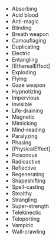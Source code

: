 * Absorbing
* Acid blood
* Anti-magic
* Blinding
* Breath weapon
* Camouflaging
* Duplicating
* Electric
* Entangling
* [EtherealEffect]
* Exploding
* Flying
* Gaze weapon
* Hypnotizing
* Impervious
* Invisible
* Life-draining
* Magnetic
* Mimicking
* Mind-reading
* Paralyzing
* Phasing
* [PhysicalEffect]
* Poisonous
* Radioactive
* Reflective
* Regenerating
* Shapeshifting
* Spell-casting
* Stealthy
* Strangling
* Super-strength
* Telekinectic
* Teleporting
* Vampiric
* Wall-crawling